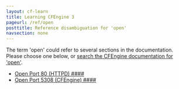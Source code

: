```yaml
---
layout: cf-learn
title: Learning CFEngine 3
pageurl: /ref/open
posttitle: Reference disambiguation for 'open'
navsection: none
---
```


The term 'open' could refer to several sections in the documentation. Please choose one below, or
[search the CFEngine documentation for 'open'](http://cfengine.com/docs/latest/search.html?q=open).

- [Open Port 80 (HTTPD) \#\#\#\#](http://cfengine.com/docs/latest/guide-installation-and-configuration-general-installation-installation-enterprise-free-aws-rhel.html#open-port-80-httpd-####)
- [Open Port 5308 (CFEngine) \#\#\#\#](http://cfengine.com/docs/latest/guide-installation-and-configuration-general-installation-installation-enterprise-free-aws-rhel.html#open-port-5308-cfengine-####)
